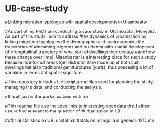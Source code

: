 # UB-case-study

#Linking migration typologies with spatial developments in Ulaanbaatar

#As part of my PhD I am conducting a case study in Ulaanbaatar, Mongolia. As part of this study I aim to address
#the dynamics of urbanisation by linking migration typologies (the demographic and socioeconomic life trajectories of
#incoming migrants and residents) with spatial development (the longitudinal trajectory of what sort of dwellings they occupy
#and how these change over time). Ulaanbaatar is a interesting place for such a study because its informal areas (ger districts)
#are made up of both built dwellings but also traditional ger sturctures (yurts), thus possesing a lot of variation in terms
#of spatial signature. 

#This repository includes the scripts/rmd files used for planning the study, managing the data, and conducting the analysis.

#It is all just in the works, so bear with me

#This readme file also includes links to interesting open data that I either use or find relevant to the question of 
#urbanisation in UB

#official statistics on UB: ubstat.mn
#stats on mongolia in general: 1212.mn
